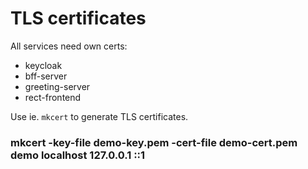 # TLS certificates

All services need own certs:
- keycloak
- bff-server
- greeting-server
- rect-frontend

Use ie. `mkcert` to generate TLS certificates.
### mkcert -key-file demo-key.pem -cert-file demo-cert.pem demo localhost 127.0.0.1 ::1
